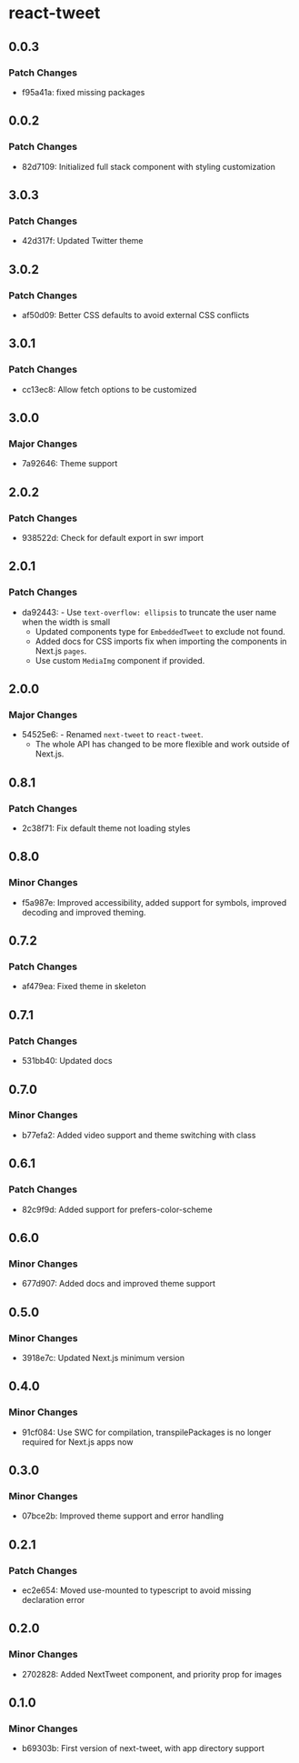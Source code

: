 # react-tweet

## 0.0.3

### Patch Changes

- f95a41a: fixed missing packages

## 0.0.2

### Patch Changes

- 82d7109: Initialized full stack component with styling customization

## 3.0.3

### Patch Changes

- 42d317f: Updated Twitter theme

## 3.0.2

### Patch Changes

- af50d09: Better CSS defaults to avoid external CSS conflicts

## 3.0.1

### Patch Changes

- cc13ec8: Allow fetch options to be customized

## 3.0.0

### Major Changes

- 7a92646: Theme support

## 2.0.2

### Patch Changes

- 938522d: Check for default export in swr import

## 2.0.1

### Patch Changes

- da92443: - Use `text-overflow: ellipsis` to truncate the user name when the width is small
  - Updated components type for `EmbeddedTweet` to exclude not found.
  - Added docs for CSS imports fix when importing the components in Next.js `pages`.
  - Use custom `MediaImg` component if provided.

## 2.0.0

### Major Changes

- 54525e6: - Renamed `next-tweet` to `react-tweet`.
  - The whole API has changed to be more flexible and work outside of Next.js.

## 0.8.1

### Patch Changes

- 2c38f71: Fix default theme not loading styles

## 0.8.0

### Minor Changes

- f5a987e: Improved accessibility, added support for symbols, improved decoding and improved theming.

## 0.7.2

### Patch Changes

- af479ea: Fixed theme in skeleton

## 0.7.1

### Patch Changes

- 531bb40: Updated docs

## 0.7.0

### Minor Changes

- b77efa2: Added video support and theme switching with class

## 0.6.1

### Patch Changes

- 82c9f9d: Added support for prefers-color-scheme

## 0.6.0

### Minor Changes

- 677d907: Added docs and improved theme support

## 0.5.0

### Minor Changes

- 3918e7c: Updated Next.js minimum version

## 0.4.0

### Minor Changes

- 91cf084: Use SWC for compilation, transpilePackages is no longer required for Next.js apps now

## 0.3.0

### Minor Changes

- 07bce2b: Improved theme support and error handling

## 0.2.1

### Patch Changes

- ec2e654: Moved use-mounted to typescript to avoid missing declaration error

## 0.2.0

### Minor Changes

- 2702828: Added NextTweet component, and priority prop for images

## 0.1.0

### Minor Changes

- b69303b: First version of next-tweet, with app directory support
